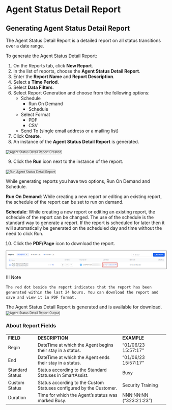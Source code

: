 # Agent Status Detail Report

## Generating Agent Status Detail Report

The Agent Status Detail Report is a detailed report on all status transitions over a date range.  

To generate the Agent Status Detail Report:

1. On the Reports tab, click **New Report**.
2. In the list of reports, choose the **Agent Status Detail Report**.
3. Enter the **Report Name** and **Report Description**.
4. Select a **Time Period**.
5. Select **Data Filters**.
6. Select Report Generation and choose from the following options:
    * Schedule
        * Run On Demand
        * Schedule
    * Select Format
        * PDF
        * CSV
    * Send To (single email address or a mailing list)
7. Click **Create**.
8. An instance of the **Agent Status Detail Report** is generated.
<img src="../images/agent-status-detail-report-created.png" alt="Agent Status Detail Report Created" title="Agent Status Detail Report Created" style="border: 1px solid gray; zoom:70%;">

9. Click the **Run** icon next to the instance of the report.
<img src="../images/run-agent-status-detail-report.png" alt="Run Agent Status Detail Report" title="Run Agent Status Detail Report" style="border: 1px solid gray; zoom:70%;">

While generating reports you have two options, Run On Demand and Schedule.

**Run On Demand**: While creating a new report or editing an existing report, the schedule of the report can be set to run on demand.

**Schedule**: While creating a new report or editing an existing report, the schedule of the report can be changed. The use of the schedule is the standard way to generate a report. If the report is scheduled for later then it will automatically be generated on the scheduled day and time without the need to click Run.

10. Click the **PDF/Page** icon to download the report.
<img src="../reports/images/pdf-agent-status-detail-report.png" alt="Agent Status Detail Report PDF" title="Agent Status Detail Report PDF" style="border: 1px solid gray; zoom:70%;">

!!! Note

    The red dot beside the report indicates that the report has been generated within the last 24 hours. You can download the report and save and view it in PDF format.

The Agent Status Detail Report is generated and is available for download.
<img src="../images/agent-status-detail-report-output.png" alt="Agent Status Detail Report Output" title="Agent Status Detail Report Output" style="border: 1px solid gray; zoom:70%;">

### About Report Fields

<table>
  <tr>
   <td><strong>FIELD</strong>
   </td>
   <td><strong>DESCRIPTION</strong>
   </td>
   <td><strong>EXAMPLE</strong>
   </td>
  </tr>
  <tr>
   <td>Begin
   </td>
   <td>DateTime at which the Agent begins their stay in a status.
   </td>
   <td>“01/06/23 15:57:17”
   </td>
  </tr>
  <tr>
   <td>End
   </td>
   <td>DateTime at which the Agent ends their stay in a status.
   </td>
   <td>“01/06/23 15:57:17”
   </td>
  </tr>
  <tr>
   <td>Standard Status
   </td>
   <td>Status according to the Standard Statuses in SmartAssist.
   </td>
   <td>Busy
   </td>
  </tr>
  <tr>
   <td>Custom Status
   </td>
   <td>Status according to the Custom Statuses configured by the Customer.
   </td>
   <td>Security Training
   </td>
  </tr>
  <tr>
   <td>Duration
   </td>
   <td>Time for which the Agent’s status was marked Busy.
   </td>
   <td>NNN:NN:NN (“323:21:23”)
   </td>
  </tr>
</table>